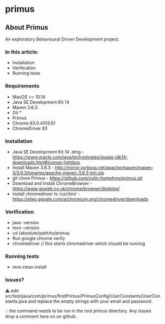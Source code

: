 # primus

## About Primus

An exploratory Behavioural Driven Development project.

### In this article:

* Installation
* Verification
* Running tests

### Requirements

* MacOS >= 10.14
* Java SE Development Kit 14
* Maven 3.6.3
* Git *
* Primus
* Chrome 83.0.4103.61
* ChromeDriver 83

### Installation

* Java SE Development Kit 14 .dmg - https://www.oracle.com/java/technologies/javase-jdk14-downloads.html#license-lightbox
* Install Maven 3.6.3 - http://mirror.vorboss.net/apache/maven/maven-3/3.6.3/binaries/apache-maven-3.6.3-bin.zip
* git clone Primus - https://github.com/colin-humphrey/primus.git
* Download and Install ChromeBrowser -  https://www.google.co.uk/chrome/browser/desktop/
* Install chromedriver to /usr/bin/ - https://sites.google.com/a/chromium.org/chromedriver/downloads

### Verification
* java -version
* mvn -version
* cd /absolute/path/to/primus
* Run google chrome verify
* chromedriver // this starts chromedriver which should be running

### Running tests
* mvn clean install

### Issues?
⚠ edit: src/test/java/com/primus/firstPrimus/PrimusConfig/UserConstants/UserConstants.java and replace the empty strings with your email and password:

💡 the command needs to be run in the root primus directory.  Any issues drop a comment here on on github.
